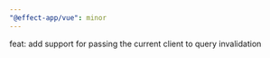 ```yaml
---
"@effect-app/vue": minor
---
```


feat: add support for passing the current client to query invalidation
